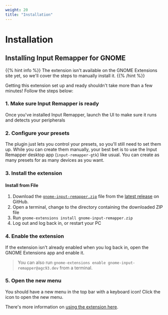 ```yaml
---
weight: 20
title: "Installation"
---
```


# Installation

## Installing Input Remapper for GNOME

{{% hint info %}}
The extension isn't available on the GNOME Extensions site yet, so we'll cover the steps to manually install it.
{{% /hint %}}

Getting this extension set up and ready shouldn't take more than a few minutes! Follow the steps below:

### 1. Make sure Input Remapper is ready

Once you've installed Input Remapper, launch the UI to make sure it runs and detects your peripherals

### 2. Configure your presets

The plugin just lets you control your presets, so you'll still need to set them up. While you can create them manually, your best bet is to use the Input Remapper desktop app (`input-remapper-gtk`) like usual. You can create as many presets for as many devices as you want.

### 3. Install the extension

#### Install from File

1. Download the [`gnome-input-remapper.zip`](https://github.com/agc93/gnome-input-remapper/releases/latest/download/gnome-input-remapper.zip) file from the [latest release](https://github.com/agc93/gnome-input-remapper/releases/latest) on GitHub.
1. Open a terminal, change to the directory containing the downloaded ZIP file
1. Run `gnome-extensions install gnome-input-remapper.zip`
1. Log out and log back in, or restart your PC

### 4. Enable the extension

If the extension isn't already enabled when you log back in, open the GNOME Extensions app and enable it.

> You can also run `gnome-extensions enable gnome-input-remapper@agc93.dev` from a terminal.

### 5. Open the new menu

You should have a new menu in the top bar with a keyboard icon! Click the icon to open the new menu.

There's more information on [using the extension here](./usage.md).